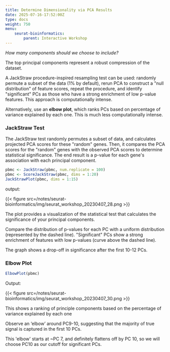```yaml
---
title: Determine Dimensionality via PCA Results
date: 2025-07-16-17:52:00Z
type: docs 
weight: 750
menu: 
    seurat-bioinformatics:
        parent: Interactive Workshop
---
```





_How many components should we choose to include?_

The top principal components represent a robust compression of the dataset. 

A JackStraw procedure-inspired resampling test can be used: randomly permute a subset of the data (1% by default), rerun PCA to construct a "null distribution" of feature scores, repeat the procedure, and identify "significant" PCs as those who have a strong enrichment of low p-value features. This approach is computationally intense. 

Alternatively, use an **elbow plot**, which ranks PCs based on percentage of variance explained by each one. This is much less computationally intense. 

### JackStraw Test

The JackStraw test randomly permutes a subset of data, and calculates projected PCA scores for these "random" genes. Then, it compares the PCA scores for the "random" genes with the observed PCA scores to determine statistical significance. The end result is a p-value for each gene's association with each principal component.

```r
pbmc <- JackStraw(pbmc, num.replicate = 100)
pbmc <- ScoreJackStraw(pbmc, dims = 1:20)
JackStrawPlot(pbmc, dims = 1:15)
```

output: 

{{< figure src=/notes/seurat-bioinformatics/img/seurat_workshop_20230407_28.png >}}

The plot provides a visualization of the statistical test that calculates the significance of your principal components.

Compare the distribution of p-values for each PC with a uniform distribution (represented by the dashed line). 
"Significant" PCs show a strong enrichment of features with low p-values (curve above the dashed line). 

The graph shows a drop-off in significance after the first 10-12 PCs. 

### Elbow Plot

```r
ElbowPlot(pbmc)
```

Output:

{{< figure src=/notes/seurat-bioinformatics/img/seurat_workshop_20230407_30.png >}}

This shows a ranking of principle components based on the percentage of variance explained by each one

Observe an ‘elbow’ around PC9-10, suggesting that the majority of true signal is captured in the first 10 PCs.

This 'elbow' starts at ~PC 7, and definitely flattens off by PC 10, so we will choose PC10 as our cutoff for significant PCs.

